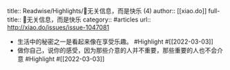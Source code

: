 title:: Readwise/Highlights/🥰无关信息，而是快乐 (4)
author:: [[xiao.do]]
full-title:: 🥰无关信息，而是快乐
category:: #articles
url:: http://xiao.do/issues/issue-1047081

- 生活中的秘密之一是看起来像在享受乐趣。 #Highlight #[[2022-03-03]]
- 做你自己，说你的感受，因为那些介意的人并不重要，那些重要的人也不会介意 #Highlight #[[2022-03-03]]